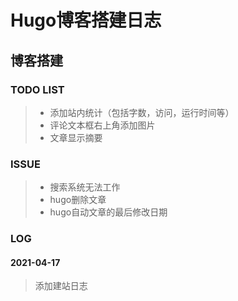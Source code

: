 # Hugo博客搭建日志


<!--more-->



## 博客搭建

### TODO LIST

>* 添加站内统计（包括字数，访问，运行时间等）
>* 评论文本框右上角添加图片
>* 文章显示摘要



### ISSUE

> * 搜索系统无法工作
> * hugo删除文章
> * hugo自动文章的最后修改日期



### LOG

#### 2021-04-17

> 添加建站日志


